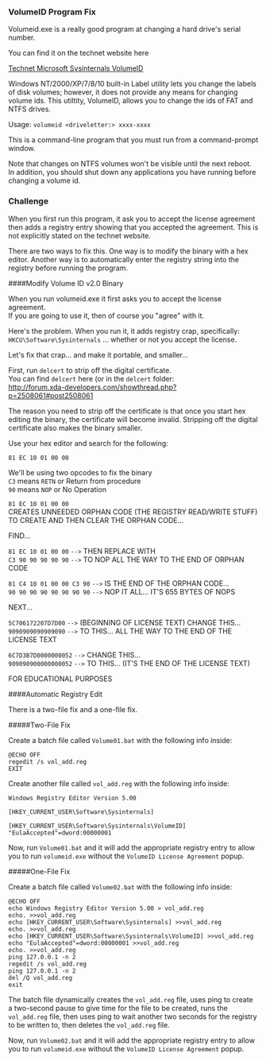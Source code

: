 ### VolumeID Program Fix

Volumeid.exe is a really good program at changing a hard drive's serial number.

You can find it on the technet website here

<a href="https://technet.microsoft.com/en-us/sysinternals/bb897436.aspx" target="_blank">Technet Microsoft Sysinternals VolumeID</a>



Windows NT/2000/XP/7/8/10 built-in Label utility lets you change the labels of disk volumes; however, it does not provide any means for changing volume ids. This utiltity, VolumeID, allows you to change the ids of FAT and NTFS drives.

Usage: `volumeid <driveletter:> xxxx-xxxx`

This is a command-line program that you must run from a command-prompt window.

Note that changes on NTFS volumes won't be visible until the next reboot.<br> 
In addition, you should shut down any applications you have running before changing a volume id. <br>

### Challenge

When you first run this program, it ask you to accept the license agreement then adds a registry entry showing that you accepted the agreement. This is not explicitly stated on the technet website.

There are two ways to fix this. One way is to modify the binary with a hex editor. Another way is to automatically enter the registry string into the registry before running the program.


####Modify Volume ID v2.0 Binary<br>


When you run volumeid.exe it first asks you to accept the license agreement.<br>
If you are going to use it, then of course you "agree" with it.<br>

Here's the problem. When you run it, it adds registry crap, specifically:<br>
`HKCU\Software\Sysinternals`   ... whether or not you accept the license.

Let's fix that crap... and make it portable, and smaller...<br>


First, run `delcert` to strip off the digital certificate.<br>
You can find `delcert` here (or in the `delcert` folder: <br>
http://forum.xda-developers.com/showthread.php?p=2508061#post2508061

The reason you need to strip off the certificate is that once you start hex editing the binary, the certificate will become invalid. Stripping off the digital certificate also makes the binary smaller.


Use your hex editor and search for the following:

`81 EC 10 01 00 00` <br>

We'll be using two opcodes to fix the binary<br>
`C3` means `RETN` or Return from procedure<br>
`90` means `NOP` or No Operation


`81 EC 10 01 00 00` <br>
CREATES UNNEEDED ORPHAN CODE (THE REGISTRY READ/WRITE STUFF)<br>
TO CREATE AND THEN CLEAR THE ORPHAN CODE...<br>

FIND...<br>

`81 EC 10 01 00 00`  `-->` THEN REPLACE WITH<br>
`C3 90 90 90 90 90`  `-->` TO NOP ALL THE WAY TO THE END OF ORPHAN CODE<br>

`81 C4 10 01 00 00 C3 90`  	`-->` IS THE END OF THE ORPHAN CODE...<br>
`90 90 90 90 90 90 90 90`		`-->` NOP IT ALL... IT'S 655 BYTES OF NOPS <br>	

NEXT...<br>

`5C706172207D7D00`		`-->` (BEGINNING OF LICENSE TEXT) CHANGE THIS...<br>
`9090909090909090`		`-->` TO THIS... ALL THE WAY TO THE END OF THE LICENSE TEXT<br>

`6C7D3B7D0000000052`		`-->` CHANGE THIS...  <br>
`909090900000000052`		`-->` TO THIS... (IT'S THE END OF THE LICENSE TEXT) <br>

FOR EDUCATIONAL PURPOSES

####Automatic Registry Edit

There is a two-file fix and a one-file fix.

#####Two-File Fix

Create a batch file called `Volume01.bat` with the following info inside:

    @ECHO OFF
    regedit /s vol_add.reg
    EXIT

Create another file called `vol_add.reg` with the following info inside:

    Windows Registry Editor Version 5.00
    
    [HKEY_CURRENT_USER\Software\Sysinternals]
    
    [HKEY_CURRENT_USER\Software\Sysinternals\VolumeID]
    "EulaAccepted"=dword:00000001

Now, run `Volume01.bat` and it will add the appropriate registry entry to allow you to run `volumeid.exe` without the `VolumeID License Agreement` popup.

#####One-File Fix

Create a batch file called `Volume02.bat` with the following info inside:
```
@ECHO OFF
echo Windows Registry Editor Version 5.00 > vol_add.reg
echo. >>vol_add.reg
echo [HKEY_CURRENT_USER\Software\Sysinternals] >>vol_add.reg
echo. >>vol_add.reg
echo [HKEY_CURRENT_USER\Software\Sysinternals\VolumeID] >>vol_add.reg
echo "EulaAccepted"=dword:00000001 >>vol_add.reg
echo. >>vol_add.reg
ping 127.0.0.1 -n 2 
regedit /s vol_add.reg
ping 127.0.0.1 -n 2 
del /Q vol_add.reg
exit
```
The batch file dynamically creates the `vol_add.reg` file, uses ping to create a two-second pause to give time for the file to be created, runs the `vol_add.reg` file, then uses ping to wait another two seconds for the registry to be written to, then deletes the `vol_add.reg` file. 

Now, run `Volume02.bat` and it will add the appropriate registry entry to allow you to run `volumeid.exe` without the `VolumeID License Agreement` popup.
